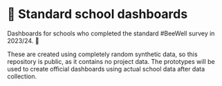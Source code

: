 # 🐝 Standard school dashboards

Dashboards for schools who completed the standard #BeeWell survey in 2023/24. 🏫

These are created using completely random synthetic data, so this repository is public, as it contains no project data. The prototypes will be used to create official dashboards using actual school data after data collection.